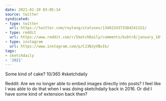 ```yaml
---
date: 2021-01-10 03:05:14
source: twitter
syndicated:
- type: twitter
  url: https://twitter.com/roytang/statuses/1348224373384241152/
- type: reddit
  url: https://www.reddit.com/r/SketchDaily/comments/kubtr8/january_10th_cake/gir6gdo/
- type: instagram
  url: https://www.instagram.com/p/CJ3NJyVBvIk/
tags:
- sketchdaily
- '2021'
---
```


Some kind of cake? 10/365 #sketchdaily

Reddit: Are we no longer able to embed images directly into posts? I feel like I was able to do that when I was doing sketchdaily back in 2016. Or did I have some kind of extension back then?